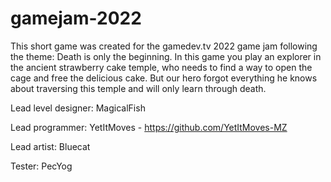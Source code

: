# gamejam-2022

This short game was created for the gamedev.tv 2022 game jam following the theme: Death is only the beginning.
In this game you play an explorer in the ancient strawberry cake temple, who needs to find a way to open the cage and free the delicious cake.
But our hero forgot everything he knows about traversing this temple and will only learn through death.

Lead level designer: MagicalFish

Lead programmer: YetItMoves - https://github.com/YetItMoves-MZ

Lead artist: Bluecat

Tester: PecYog

